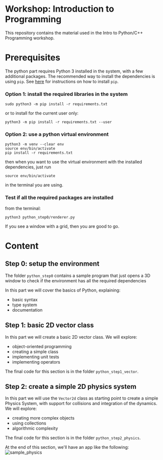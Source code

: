 Workshop: Introduction to Programming
=====================================

This repository contains the material used in the Intro to Python/C++ Programming workshop.

# Prerequisites

The python part requires Python 3 installed in the system, with a few additional packages.
The recommended way to install the dependencies is using `pip`. See [here](https://pip.pypa.io/en/stable/installing/) for instructions on how to install `pip`.

### Option 1: install the required libraries in the system

```
sudo python3 -m pip install -r requirements.txt
```
or to install for the current user only:
```
python3 -m pip install -r requirements.txt --user
```

### Option 2: use a python virtual environment

```
python3 -m venv --clear env
source env/bin/activate
pip install -r requirements.txt
```
then when you want to use the virtual environment with the installed dependencies, just run 
```
source env/bin/activate
```
in the terminal you are using.

### Test if all the required packages are installed

from the terminal:
```
python3 python_step0/renderer.py
```
If you see a window with a grid, then you are good to go.

# Content

## Step 0: setup the environment

The folder `python_step0` contains a sample program that just opens a 3D window to check if the environment has all the required dependencies

In this part we will cover the basics of Python, explaining:

* basic syntax
* type system
* documentation

## Step 1: basic 2D vector class

In this part we will create a basic 2D vector class. We will explore:

* object-oriented programming
* creating a simple class
* implementing unit tests
* implementing operators

The final code for this section is in the folder `python_step1_vector`.

## Step 2: create a simple 2D physics system

In this part we will use the `Vector2d` class as starting point to create a simple Physics System, with support for collisions and integration of the dynamics.
We will explore:

* creating more complex objects
* using collections
* algorithmic complexity

The final code for this section is in the folder `python_step2_physics`.

At the end of this section, we'll have an app like the following:
![sample_physics](resources/sample_physics.gif)

